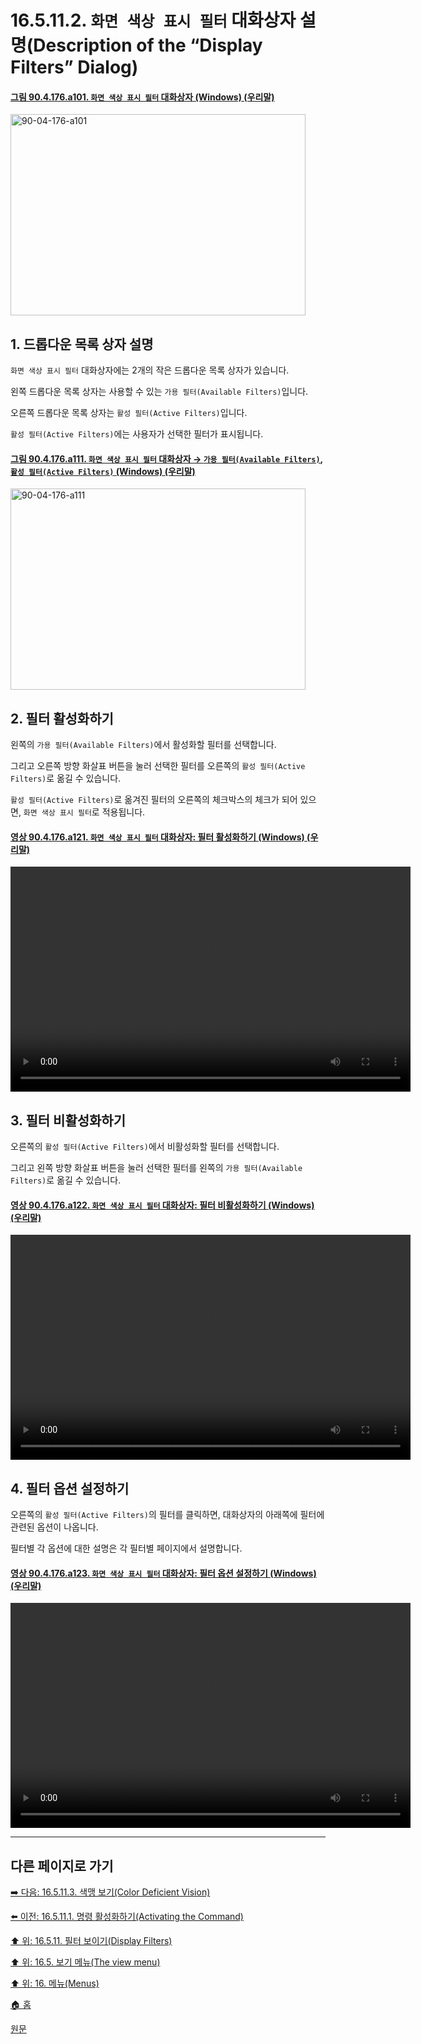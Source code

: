 # 16.5.11.2. `화면 색상 표시 필터` 대화상자 설명(Description of the “Display Filters” Dialog)

<a id="90-04-176-a101"></a>

#### [그림 90.4.176.a101. `화면 색상 표시 필터` 대화상자 (Windows) (우리말)](./90-04-0176-color_display_filters.md#90-04-176-a101)
<img width="472" height="322" alt="90-04-176-a101" src="https://github.com/user-attachments/assets/dfe1b27d-6df1-402a-9558-c7cf34875d10" />

<a id="16-05-11-02-s1"></a>

## 1. 드롭다운 목록 상자 설명
`화면 색상 표시 필터` 대화상자에는 2개의 작은 드롭다운 목록 상자가 있습니다.

왼쪽 드롭다운 목록 상자는 사용할 수 있는 `가용 필터(Available Filters)`입니다.

오른쪽 드롭다운 목록 상자는 `활성 필터(Active Filters)`입니다.

`활성 필터(Active Filters)`에는 사용자가 선택한 필터가 표시됩니다.

<a id="90-04-176-a111"></a>

#### [그림 90.4.176.a111. `화면 색상 표시 필터` 대화상자 → `가용 필터(Available Filters)`, `활성 필터(Active Filters)` (Windows) (우리말)](./90-04-0176-color_display_filters.md#90-04-176-a111)
<img width="472" height="322" alt="90-04-176-a111" src="https://github.com/user-attachments/assets/c627cfd3-c644-4db5-9309-9d384779f9cb" />

<a id="16-05-11-02-s2"></a>

## 2. 필터 활성화하기
왼쪽의 `가용 필터(Available Filters)`에서 활성화할 필터를 선택합니다.

그리고 오른쪽 방향 화살표 버튼을 눌러 선택한 필터를 오른쪽의 `활성 필터(Active Filters)`로 옮길 수 있습니다.

`활성 필터(Active Filters)`로 옮겨진 필터의 오른쪽의 체크박스의 체크가 되어 있으면, `화면 색상 표시 필터`로 적용됩니다.

<a id="90-04-176-a121"></a>

#### [영상 90.4.176.a121. `화면 색상 표시 필터` 대화상자: 필터 활성화하기 (Windows) (우리말)](./90-04-0176-color_display_filters.md#90-04-176-a121)
<video controls="controls" width="640" height="360" src="https://github.com/user-attachments/assets/cf5a5a2b-873d-4cc2-bcad-96b315c85d4c"></video>

<a id="16-05-11-02-s3"></a>

## 3. 필터 비활성화하기
오른쪽의 `활성 필터(Active Filters)`에서 비활성화할 필터를 선택합니다.

그리고 왼쪽 방향 화살표 버튼을 눌러 선택한 필터를 왼쪽의 `가용 필터(Available Filters)`로 옮길 수 있습니다.

<a id="90-04-176-a122"></a>

#### [영상 90.4.176.a122. `화면 색상 표시 필터` 대화상자: 필터 비활성화하기 (Windows) (우리말)](./90-04-0176-color_display_filters.md#90-04-176-a122)
<video controls="controls" width="640" height="360" src="https://github.com/user-attachments/assets/baefb2c1-25dd-4bd3-a1a1-f83bda701d1b"></video>

<a id="16-05-11-02-s4"></a>

## 4. 필터 옵션 설정하기
오른쪽의 `활성 필터(Active Filters)`의 필터를 클릭하면, 대화상자의 아래쪽에 필터에 관련된 옵션이 나옵니다.

필터별 각 옵션에 대한 설명은 각 필터별 페이지에서 설명합니다.

<a id="90-04-176-a123"></a>

#### [영상 90.4.176.a123. `화면 색상 표시 필터` 대화상자: 필터 옵션 설정하기 (Windows) (우리말)](./90-04-0176-color_display_filters.md#90-04-176-a123)
<video controls="controls" width="640" height="360" src="https://github.com/user-attachments/assets/0a449419-36f0-46fd-b01f-389bdb08ee16"></video>

***

## 다른 페이지로 가기

[➡️ 다음: 16.5.11.3. 색맹 보기(Color Deficient Vision)](./16-05-11-03-00-color_deficient_vision.md)

[⬅️ 이전: 16.5.11.1. 명령 활성화하기(Activating the Command)](./16-05-11-01-activating_the_command.md)

[⬆️ 위: 16.5.11. 필터 보이기(Display Filters)](./16-05-11-00-display-filters.md)

[⬆️ 위: 16.5. 보기 메뉴(The view menu)](./16-05-00-the-view-menu.md)

[⬆️ 위: 16. 메뉴(Menus)](./16-00-menus.md)

[🏠 홈](./00-home.md)

[원문](https://docs.gimp.org/2.10/ko/gimp-display-filter-dialog.html#idm25768)